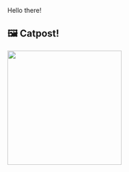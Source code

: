 Hello there!



## 🖼️ Catpost!

<sub>
    <img src="https://cdn2.thecatapi.com/images/21d.gif" height="256">
</sub>

